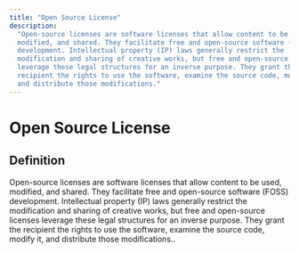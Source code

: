```yaml
---
title: "Open Source License"
description:
  "Open-source licenses are software licenses that allow content to be used,
  modified, and shared. They facilitate free and open-source software (FOSS)
  development. Intellectual property (IP) laws generally restrict the
  modification and sharing of creative works, but free and open-source licenses
  leverage these legal structures for an inverse purpose. They grant the
  recipient the rights to use the software, examine the source code, modify it,
  and distribute those modifications."
---
```


# Open Source License

## Definition

Open-source licenses are software licenses that allow content to be used,
modified, and shared. They facilitate free and open-source software (FOSS)
development. Intellectual property (IP) laws generally restrict the modification
and sharing of creative works, but free and open-source licenses leverage these
legal structures for an inverse purpose. They grant the recipient the rights to
use the software, examine the source code, modify it, and distribute those
modifications..

